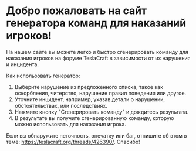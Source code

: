 # Добро пожаловать на сайт генератора команд для наказаний игроков!

На нашем сайте вы можете легко и быстро сгенерировать команду для наказания игроков на форуме TeslaCraft в зависимости от их нарушения и инцидента.

Как использовать генератор:
1. Выберите нарушение из предложенного списка, такое как оскорбления, читерство, нарушение правил поведения или другое.
2. Уточните инцидент, например, указав детали о нарушении, обстоятельствах, или последствиях.
3. Нажмите кнопку "Сгенерировать команду" и дождитесь результата.
4. В результате вы получите сгенерированную команду, которую можно использовать для наказания игрока.

Если вы обнаружите неточность, опечатку или баг, отпишите об этом в теме: https://teslacraft.org/threads/426390/. Спасибо!
